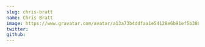 ```yaml
---
slug: chris-bratt
name: Chris Bratt
image: https://www.gravatar.com/avatar/a13a73b4ddfaa1e54128e6b91ef5b386?s=250&d=mm&r=x
twitter: 
github:
---
```



